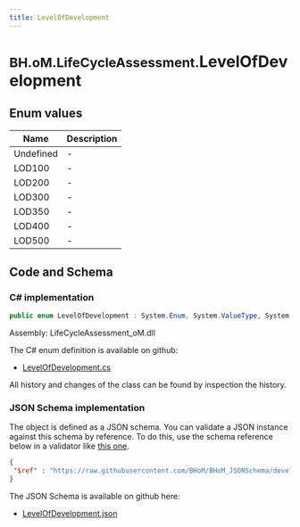 ```yaml
---
title: LevelOfDevelopment
---
```


# <small>BH.oM.LifeCycleAssessment.</small>**LevelOfDevelopment**



## Enum values

| Name            | Description                                                    |
|-----------------|----------------------------------------------------------------|
| Undefined |  -  |
| LOD100 |  -  |
| LOD200 |  -  |
| LOD300 |  -  |
| LOD350 |  -  |
| LOD400 |  -  |
| LOD500 |  -  |


## Code and Schema

### C# implementation

``` C# title="C#"
public enum LevelOfDevelopment : System.Enum, System.ValueType, System.IComparable, System.ISpanFormattable, System.IFormattable, System.IConvertible
```

Assembly: LifeCycleAssessment_oM.dll

The C# enum definition is available on github:

- [LevelOfDevelopment.cs](https://github.com/BHoM/BHoM/blob/develop/LifeCycleAssessment_oM/Enums\LevelOfDevelopment.cs)

All history and changes of the class can be found by inspection the history.
### JSON Schema implementation

The object is defined as a JSON schema. You can validate a JSON instance against this schema by reference. To do this, use the schema reference below in a validator like [this one](https://www.jsonschemavalidator.net/).

``` json title="JSON Schema"
{
 "$ref" : "https://raw.githubusercontent.com/BHoM/BHoM_JSONSchema/develop/LifeCycleAssessment_oM/LevelOfDevelopment.json"
}
```

The JSON Schema is available on github here:

- [LevelOfDevelopment.json](https://github.com/BHoM/BHoM_JSONSchema/blob/develop/LifeCycleAssessment_oM/LevelOfDevelopment.json)
